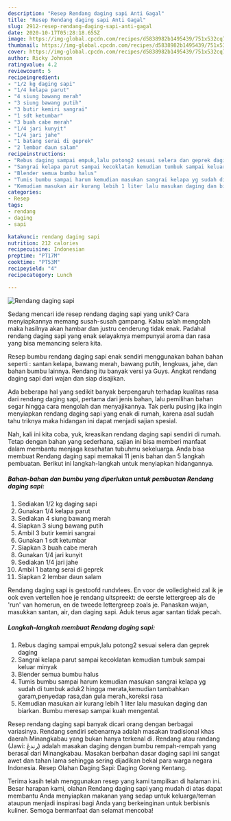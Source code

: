 ```yaml
---
description: "Resep Rendang daging sapi Anti Gagal"
title: "Resep Rendang daging sapi Anti Gagal"
slug: 2912-resep-rendang-daging-sapi-anti-gagal
date: 2020-10-17T05:28:18.655Z
image: https://img-global.cpcdn.com/recipes/d5838982b1495439/751x532cq70/rendang-daging-sapi-foto-resep-utama.jpg
thumbnail: https://img-global.cpcdn.com/recipes/d5838982b1495439/751x532cq70/rendang-daging-sapi-foto-resep-utama.jpg
cover: https://img-global.cpcdn.com/recipes/d5838982b1495439/751x532cq70/rendang-daging-sapi-foto-resep-utama.jpg
author: Ricky Johnson
ratingvalue: 4.2
reviewcount: 5
recipeingredient:
- "1/2 kg daging sapi"
- "1/4 kelapa parut"
- "4 siung bawang merah"
- "3 siung bawang putih"
- "3 butir kemiri sangrai"
- "1 sdt ketumbar"
- "3 buah cabe merah"
- "1/4 jari kunyit"
- "1/4 jari jahe"
- "1 batang serai di geprek"
- "2 lembar daun salam"
recipeinstructions:
- "Rebus daging sampai empuk,lalu potong2 sesuai selera dan geprek daging"
- "Sangrai kelapa parut sampai kecoklatan kemudian tumbuk sampai keluar minyak"
- "Blender semua bumbu halus"
- "Tumis bumbu sampai harum kemudian masukan sangrai kelapa yg sudah di tumbuk aduk2 hingga merata,kemudian tambahkan garam,penyedap rasa,dan gula merah.,koreksi rasa"
- "Kemudian masukan air kurang lebih 1 liter lalu masukan daging dan biarkan. Bumbu meresap sampai kuah mengental."
categories:
- Resep
tags:
- rendang
- daging
- sapi

katakunci: rendang daging sapi 
nutrition: 212 calories
recipecuisine: Indonesian
preptime: "PT17M"
cooktime: "PT53M"
recipeyield: "4"
recipecategory: Lunch

---
```



![Rendang daging sapi](https://img-global.cpcdn.com/recipes/d5838982b1495439/751x532cq70/rendang-daging-sapi-foto-resep-utama.jpg)

Sedang mencari ide resep rendang daging sapi yang unik? Cara menyiapkannya memang susah-susah gampang. Kalau salah mengolah maka hasilnya akan hambar dan justru cenderung tidak enak. Padahal rendang daging sapi yang enak selayaknya mempunyai aroma dan rasa yang bisa memancing selera kita.

Resep bumbu rendang daging sapi enak sendiri menggunakan bahan bahan seperti : santan kelapa, bawang merah, bawang putih, lengkuas, jahe, dan bahan bumbu lainnya. Rendang itu banyak versi ya Guys. Angkat rendang daging sapi dari wajan dan siap disajikan.

Ada beberapa hal yang sedikit banyak berpengaruh terhadap kualitas rasa dari rendang daging sapi, pertama dari jenis bahan, lalu pemilihan bahan segar hingga cara mengolah dan menyajikannya. Tak perlu pusing jika ingin menyiapkan rendang daging sapi yang enak di rumah, karena asal sudah tahu triknya maka hidangan ini dapat menjadi sajian spesial.


Nah, kali ini kita coba, yuk, kreasikan rendang daging sapi sendiri di rumah. Tetap dengan bahan yang sederhana, sajian ini bisa memberi manfaat dalam membantu menjaga kesehatan tubuhmu sekeluarga. Anda bisa membuat Rendang daging sapi memakai 11 jenis bahan dan 5 langkah pembuatan. Berikut ini langkah-langkah untuk menyiapkan hidangannya.

<!--inarticleads1-->

##### Bahan-bahan dan bumbu yang diperlukan untuk pembuatan Rendang daging sapi:

1. Sediakan 1/2 kg daging sapi
1. Gunakan 1/4 kelapa parut
1. Sediakan 4 siung bawang merah
1. Siapkan 3 siung bawang putih
1. Ambil 3 butir kemiri sangrai
1. Gunakan 1 sdt ketumbar
1. Siapkan 3 buah cabe merah
1. Gunakan 1/4 jari kunyit
1. Sediakan 1/4 jari jahe
1. Ambil 1 batang serai di geprek
1. Siapkan 2 lembar daun salam


Rendang daging sapi is gestoofd rundvlees. En voor de volledigheid zal ik je ook even vertellen hoe je rendang uitspreekt: de eerste lettergreep als de &#39;run&#39; van homerun, en de tweede lettergreep zoals je. Panaskan wajan, masukkan santan, air, dan daging sapi. Aduk terus agar santan tidak pecah. 

<!--inarticleads2-->

##### Langkah-langkah membuat Rendang daging sapi:

1. Rebus daging sampai empuk,lalu potong2 sesuai selera dan geprek daging
1. Sangrai kelapa parut sampai kecoklatan kemudian tumbuk sampai keluar minyak
1. Blender semua bumbu halus
1. Tumis bumbu sampai harum kemudian masukan sangrai kelapa yg sudah di tumbuk aduk2 hingga merata,kemudian tambahkan garam,penyedap rasa,dan gula merah.,koreksi rasa
1. Kemudian masukan air kurang lebih 1 liter lalu masukan daging dan biarkan. Bumbu meresap sampai kuah mengental.


Resep rendang daging sapi banyak dicari orang dengan berbagai variasinya. Rendang sendiri sebenarnya adalah masakan tradisional khas daerah Minangkabau yang bukan hanya terkenal di. Rendang atau randang (Jawi: رندڠ) adalah masakan daging dengan bumbu rempah-rempah yang berasal dari Minangkabau. Masakan berbahan dasar daging sapi ini sangat awet dan tahan lama sehingga sering dijadikan bekal para warga negara Indonesia. Resep Olahan Daging Sapi: Daging Goreng Kentang. 

Terima kasih telah menggunakan resep yang kami tampilkan di halaman ini. Besar harapan kami, olahan Rendang daging sapi yang mudah di atas dapat membantu Anda menyiapkan makanan yang sedap untuk keluarga/teman ataupun menjadi inspirasi bagi Anda yang berkeinginan untuk berbisnis kuliner. Semoga bermanfaat dan selamat mencoba!
